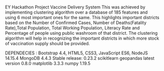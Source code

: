 EY Hackathon Project
Vaccine Delivery System
This was achieved by implementing clustering algorithm over a database of 185 features and using 6 most important ones for the same.
This highlights important districts based on the Number of Confirmed Cases, Number of Deaths(Fatality Rate),Total Population, Total Working Population,
Literacy Rate and Percentage of people using public washroom of that district. The clustering algorithm will help in recognizing the important districts in which more 
stock of vaccination supply should be provided.



DEPENDECIES :
Bootstrap 4.4, HTML5, CSS3, JavaScript ES6, NodeJS 14.15.4
MongoDB 4.4.3
Stable release: 0.23.2
scikitlearn
geopandas latest version 0.8.0
matplotlib 3.3.3
numpy 1.19.5


